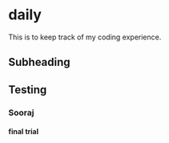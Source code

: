 # daily

This is to keep track of my coding experience.

## Subheading

## Testing

### Sooraj

#### final trial
